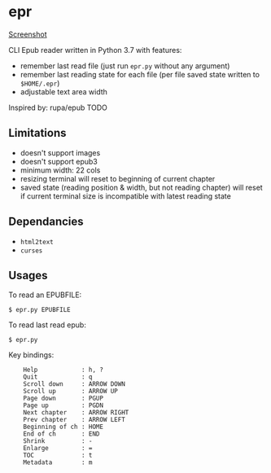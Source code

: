 # epr

[Screenshot]()

CLI Epub reader written in Python 3.7 with features:

- remember last read file (just run `epr.py` without any argument)
- remember last reading state for each file (per file saved state written to `$HOME/.epr`)
- adjustable text area width

Inspired by: rupa/epub TODO

## Limitations

- doesn't support images
- doesn't support epub3
- minimum width: 22 cols
- resizing terminal will reset to beginning of current chapter
- saved state (reading position & width, but not reading chapter) will reset 
  if current terminal size is incompatible with latest reading state

## Dependancies

- `html2text`
- `curses`

## Usages

To read an EPUBFILE:


```shell
$ epr.py EPUBFILE
```

To read last read epub:

```shell
$ epr.py
```

Key bindings:
```
    Help            : h, ?
    Quit            : q
    Scroll down     : ARROW DOWN
    Scroll up       : ARROW UP
    Page down       : PGUP
    Page up         : PGDN
    Next chapter    : ARROW RIGHT
    Prev chapter    : ARROW LEFT
    Beginning of ch : HOME
    End of ch       : END
    Shrink          : -
    Enlarge         : =
    TOC             : t
    Metadata        : m
```
